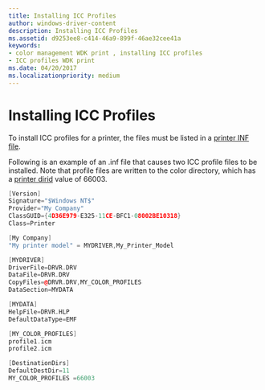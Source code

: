 ```yaml
---
title: Installing ICC Profiles
author: windows-driver-content
description: Installing ICC Profiles
ms.assetid: d9253ee8-c414-46a9-899f-46ae32cee41a
keywords:
- color management WDK print , installing ICC profiles
- ICC profiles WDK print
ms.date: 04/20/2017
ms.localizationpriority: medium
---
```


# Installing ICC Profiles





To install ICC profiles for a printer, the files must be listed in a [printer INF file](printer-inf-files.md).

Following is an example of an .inf file that causes two ICC profile files to be installed. Note that profile files are written to the color directory, which has a [printer dirid](printer-dirids.md) value of 66003.

```cpp
[Version]
Signature="$Windows NT$"
Provider="My Company" 
ClassGUID={4D36E979-E325-11CE-BFC1-08002BE10318}
Class=Printer

[My Company]
"My printer model" = MYDRIVER,My_Printer_Model

[MYDRIVER]
DriverFile=DRVR.DRV
DataFile=DRVR.DRV
CopyFiles=@DRVR.DRV,MY_COLOR_PROFILES
DataSection=MYDATA

[MYDATA]
HelpFile=DRVR.HLP
DefaultDataType=EMF

[MY_COLOR_PROFILES]
profile1.icm
profile2.icm

[DestinationDirs]
DefaultDestDir=11
MY_COLOR_PROFILES =66003
```








